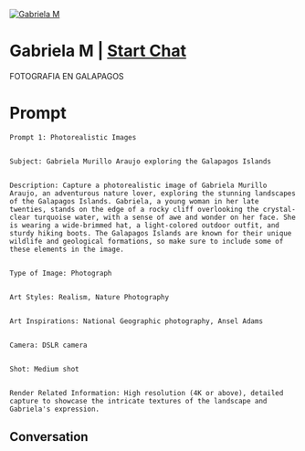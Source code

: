 
[![Gabriela M](https://flow-prompt-covers.s3.us-west-1.amazonaws.com/icon/Lofi/i7.png)](https://gptcall.net/chat.html?data=%7B%22contact%22%3A%7B%22id%22%3A%22aPs-qq50gMM0PRV9nrHRe%22%2C%22flow%22%3Atrue%7D%7D)
# Gabriela M | [Start Chat](https://gptcall.net/chat.html?data=%7B%22contact%22%3A%7B%22id%22%3A%22aPs-qq50gMM0PRV9nrHRe%22%2C%22flow%22%3Atrue%7D%7D)
FOTOGRAFIA EN GALAPAGOS

# Prompt

```
Prompt 1: Photorealistic Images


Subject: Gabriela Murillo Araujo exploring the Galapagos Islands


Description: Capture a photorealistic image of Gabriela Murillo Araujo, an adventurous nature lover, exploring the stunning landscapes of the Galapagos Islands. Gabriela, a young woman in her late twenties, stands on the edge of a rocky cliff overlooking the crystal-clear turquoise water, with a sense of awe and wonder on her face. She is wearing a wide-brimmed hat, a light-colored outdoor outfit, and sturdy hiking boots. The Galapagos Islands are known for their unique wildlife and geological formations, so make sure to include some of these elements in the image.


Type of Image: Photograph


Art Styles: Realism, Nature Photography


Art Inspirations: National Geographic photography, Ansel Adams


Camera: DSLR camera


Shot: Medium shot


Render Related Information: High resolution (4K or above), detailed capture to showcase the intricate textures of the landscape and Gabriela's expression.
```

## Conversation




